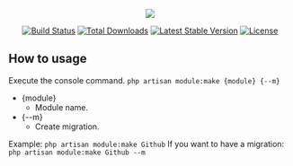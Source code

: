 <p align="center"><img src="https://laravel.com/assets/img/components/logo-laravel.svg"></p>

<p align="center">
<a href="https://travis-ci.org/laravel/framework"><img src="https://travis-ci.org/laravel/framework.svg" alt="Build Status"></a>
<a href="https://packagist.org/packages/laravel/framework"><img src="https://poser.pugx.org/laravel/framework/d/total.svg" alt="Total Downloads"></a>
<a href="https://packagist.org/packages/laravel/framework"><img src="https://poser.pugx.org/laravel/framework/v/stable.svg" alt="Latest Stable Version"></a>
<a href="https://packagist.org/packages/laravel/framework"><img src="https://poser.pugx.org/laravel/framework/license.svg" alt="License"></a>
</p>

## How to usage
Execute the console command.
`php artisan module:make {module} {--m}`
- {module}
  <ul>
  	<li>Module name.</li>
  </ul>
- {--m}
  <ul>
  	<li>Create migration.</li>
  </ul>
Example:
`php artisan module:make Github`
If you want to have a migration:
`php artisan module:make Github --m`